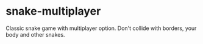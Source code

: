 # snake-multiplayer

Classic snake game with multiplayer option. Don't collide with borders, your body and other snakes.
